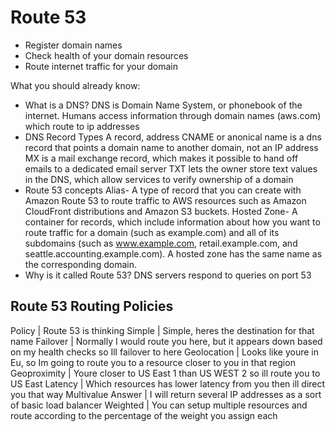 # Route 53 #
- Register domain names
- Check health of your domain resources
- Route internet traffic for your domain

What you should already know:
- What is a DNS?
DNS is Domain Name System, or phonebook of the internet.  Humans access information through domain names (aws.com) which route to ip addresses
- DNS Record Types
A record, address
CNAME or anonical name is a dns record that points a domain name to another domain, not an IP address
MX is a mail exchange record, which makes it possible to hand off emails to a dedicated email server
TXT lets the owner store text values in the DNS, which allow services to verify ownership of a domain
- Route 53 concepts
Alias- A type of record that you can create with Amazon Route 53 to route traffic to AWS resources such as Amazon CloudFront distributions and Amazon S3 buckets.
Hosted Zone- A container for records, which include information about how you want to route traffic for a domain (such as example.com) and all of its subdomains (such as www.example.com, retail.example.com, and seattle.accounting.example.com). A hosted zone has the same name as the corresponding domain.
- Why is it called Route 53?
DNS servers respond to queries on port 53

## Route 53 Routing Policies ##

Policy | Route 53 is thinking
Simple | Simple, heres the destination for that name
Failover | Normally I would route you here, but it appears down based on my health checks so Ill failover to here
Geolocation | Looks like youre in Eu, so Im going to route you to a resource closer to you in that region
Geoproximity | Youre closer to US East 1 than US WEST 2 so ill route you to US East
Latency | Which resources has lower latency from you then ill direct you that way
Multivalue Answer | I will return several IP addresses as a sort of basic load balancer
Weighted | You can setup multiple resources and route according to the percentage of the weight you assign each

